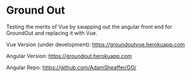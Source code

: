 # Ground Out

Testing the merits of Vue by swapping out the angular front end for GroundOut and replacing it with Vue.

Vue Version (under development): <https://groundoutvue.herokuapp.com>

Angular Version: <https://groundout.herokuapp.com>

Angular Repo: <https://github.com/AdamSheaffer/GO/>

